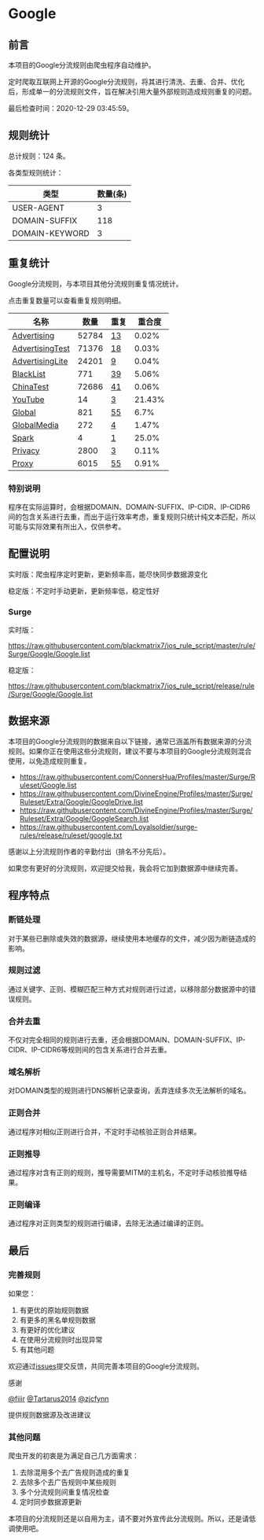# Google

## 前言

本项目的Google分流规则由爬虫程序自动维护。

定时爬取互联网上开源的Google分流规则，将其进行清洗、去重、合并、优化后，形成单一的分流规则文件，旨在解决引用大量外部规则造成规则重复的问题。




最后检查时间：2020-12-29 03:45:59。

## 规则统计

总计规则：124 条。

各类型规则统计：

| 类型 | 数量(条) |
| ---- | ---- |
| USER-AGENT | 3 |
| DOMAIN-SUFFIX | 118 |
| DOMAIN-KEYWORD | 3 |
## 重复统计

Google分流规则，与本项目其他分流规则重复情况统计。

点击重复数量可以查看重复规则明细。

| 名称 | 数量 | 重复 | 重合度 |
| ---- | ---- | ---- | ------ |
|  [Advertising](https://github.com/blackmatrix7/ios_rule_script/tree/master/rule/Surge/Advertising)    | 52784   | [13](https://raw.githubusercontent.com/blackmatrix7/ios_rule_script/master/rule/Surge/Google/Repeat.list)   |   0.02% |
|  [AdvertisingTest](https://github.com/blackmatrix7/ios_rule_script/tree/master/rule/Surge/AdvertisingTest)    | 71376   | [18](https://raw.githubusercontent.com/blackmatrix7/ios_rule_script/master/rule/Surge/Google/Repeat.list)   |   0.03% |
|  [AdvertisingLite](https://github.com/blackmatrix7/ios_rule_script/tree/master/rule/Surge/AdvertisingLite)    | 24201   | [9](https://raw.githubusercontent.com/blackmatrix7/ios_rule_script/master/rule/Surge/Google/Repeat.list)   |   0.04% |
|  [BlackList](https://github.com/blackmatrix7/ios_rule_script/tree/master/rule/Surge/BlackList)    | 771   | [39](https://raw.githubusercontent.com/blackmatrix7/ios_rule_script/master/rule/Surge/Google/Repeat.list)   |   5.06% |
|  [ChinaTest](https://github.com/blackmatrix7/ios_rule_script/tree/master/rule/Surge/ChinaTest)    | 72686   | [41](https://raw.githubusercontent.com/blackmatrix7/ios_rule_script/master/rule/Surge/Google/Repeat.list)   |   0.06% |
|  [YouTube](https://github.com/blackmatrix7/ios_rule_script/tree/master/rule/Surge/YouTube)    | 14   | [3](https://raw.githubusercontent.com/blackmatrix7/ios_rule_script/master/rule/Surge/Google/Repeat.list)   |   21.43% |
|  [Global](https://github.com/blackmatrix7/ios_rule_script/tree/master/rule/Surge/Global)    | 821   | [55](https://raw.githubusercontent.com/blackmatrix7/ios_rule_script/master/rule/Surge/Google/Repeat.list)   |   6.7% |
|  [GlobalMedia](https://github.com/blackmatrix7/ios_rule_script/tree/master/rule/Surge/GlobalMedia)    | 272   | [4](https://raw.githubusercontent.com/blackmatrix7/ios_rule_script/master/rule/Surge/Google/Repeat.list)   |   1.47% |
|  [Spark](https://github.com/blackmatrix7/ios_rule_script/tree/master/rule/Surge/Spark)    | 4   | [1](https://raw.githubusercontent.com/blackmatrix7/ios_rule_script/master/rule/Surge/Google/Repeat.list)   |   25.0% |
|  [Privacy](https://github.com/blackmatrix7/ios_rule_script/tree/master/rule/Surge/Privacy)    | 2800   | [3](https://raw.githubusercontent.com/blackmatrix7/ios_rule_script/master/rule/Surge/Google/Repeat.list)   |   0.11% |
|  [Proxy](https://github.com/blackmatrix7/ios_rule_script/tree/master/rule/Surge/Proxy)    | 6015   | [55](https://raw.githubusercontent.com/blackmatrix7/ios_rule_script/master/rule/Surge/Google/Repeat.list)   |   0.91% |
### 特别说明
程序在实际运算时，会根据DOMAIN、DOMAIN-SUFFIX、IP-CIDR、IP-CIDR6间的包含关系进行去重，而出于运行效率考虑，重复规则只统计纯文本匹配，所以可能与实际效果有所出入，仅供参考。

## 配置说明

实时版：爬虫程序定时更新，更新频率高，能尽快同步数据源变化

稳定版：不定时手动更新，更新频率低，稳定性好

### Surge 
实时版：

https://raw.githubusercontent.com/blackmatrix7/ios_rule_script/master/rule/Surge/Google/Google.list

稳定版：

https://raw.githubusercontent.com/blackmatrix7/ios_rule_script/release/rule/Surge/Google/Google.list

## 数据来源

本项目的Google分流规则的数据来自以下链接，通常已涵盖所有数据来源的分流规则。如果你正在使用这些分流规则，建议不要与本项目的Google分流规则混合使用，以免造成规则重复。

- https://raw.githubusercontent.com/ConnersHua/Profiles/master/Surge/Ruleset/Google.list
- https://raw.githubusercontent.com/DivineEngine/Profiles/master/Surge/Ruleset/Extra/Google/GoogleDrive.list
- https://raw.githubusercontent.com/DivineEngine/Profiles/master/Surge/Ruleset/Extra/Google/GoogleSearch.list
- https://raw.githubusercontent.com/Loyalsoldier/surge-rules/release/ruleset/google.txt


感谢以上分流规则作者的辛勤付出（排名不分先后）。

如果您有更好的分流规则，欢迎提交给我，我会将它加到数据源中继续完善。

## 程序特点

### 断链处理

对于某些已删除或失效的数据源，继续使用本地缓存的文件，减少因为断链造成的影响。

### 规则过滤

通过关键字、正则、模糊匹配三种方式对规则进行过滤，以移除部分数据源中的错误规则。

### 合并去重

不仅对完全相同的规则进行去重，还会根据DOMAIN、DOMAIN-SUFFIX、IP-CIDR、IP-CIDR6等规则间的包含关系进行合并去重。

### 域名解析

对DOMAIN类型的规则进行DNS解析记录查询，丢弃连续多次无法解析的域名。

### 正则合并

通过程序对相似正则进行合并，不定时手动核验正则合并结果。

### 正则推导

通过程序对含有正则的规则，推导需要MITM的主机名，不定时手动核验推导结果。

### 正则编译

通过程序对正则类型的规则进行编译，去除无法通过编译的正则。

## 最后

### 完善规则

如果您：

1. 有更优的原始规则数据
2. 有更多的黑名单规则数据
3. 有更好的优化建议
4. 在使用分流规则时出现异常
5. 有其他问题

欢迎通过[issues](https://github.com/blackmatrix7/ios_rule_script/issues/new)提交反馈，共同完善本项目的Google分流规则。

感谢

[@fiiir](https://github.com/fiiir) [@Tartarus2014](https://github.com/Tartarus2014) [@zjcfynn](https://github.com/zjcfynn) 

提供规则数据源及改进建议

### 其他问题

爬虫开发的初衷是为满足自己几方面需求：

1. 去除混用多个去广告规则造成的重复
2. 去除多个去广告规则中某些规则
3. 多个分流规则间重复情况检查
4. 定时同步数据源更新

本项目的分流规则还是以自用为主，请不要对外宣传此分流规则。所以，还是请低调使用吧。